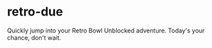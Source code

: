 # retro-due
Quickly jump into your Retro Bowl Unblocked adventure. Today's your chance, don't wait.
